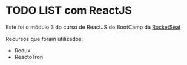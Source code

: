 # TODO LIST com ReactJS

Este foi o módulo 3 do curso de ReactJS do BootCamp da [RocketSeat](http://www.rocketseat.com.br)

Recursos que foram utilizados:

* Redux
* ReactoTron
